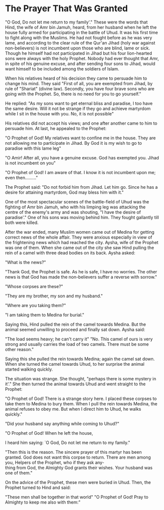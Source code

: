 The Prayer That Was Granted
===========================

"O God, Do not let me return to my family'." These were the words that
Hind, the wife of Amr bin Jamuh, heard, from her husband when he left
the house fully armed for participating in the battle of Uhud. It was
his first time to fight along with the Muslims. He had not fought before
as he was very lame, and according to the clear rule of the Qur'an Jihad
(holy war against non-believers) is not incumbent upon those who are
blind, lame or sick. Though he himself had not participated in Jihad but
his four lion-hearted sons were always with the holy Prophet. Nobody had
ever thought that Amr, in spite of his genuine excuse, and after sending
four sons to Jihad, would want himself to be included among the soldiers
of Islam.

When his relatives heard of his decision they came to persuade him to
change his mind. They said "First of all, you are exempted from Jihad,
by rule of "Shariat" (divine law). Secondly, you have four brave sons
who are going with the Prophet. So, there is no need for you to go
yourself."

He replied: "As my sons want to get eternal bliss and paradise, I too
have the same desire. Will it not be strange if they go and achieve
martyrdom while I sit in the house with you. No, it is not possible"

His relatives did not accept his views; and one after another came to
him to persuade him. At last, he appealed to the Prophet:

"O Prophet of God! My relatives want to confine me in the house. They
are not allowing me to participate in Jihad. By God it is my wish to go
to paradise with this lame leg"

"O Amir! After all, you have a genuine excuse. God has exempted you.
Jihad is not incumbent on you"

"O Prophet of God! I am aware of that. I know it is not incumbent upon
me; even then........."

The Prophet said: "Do not forbid him from Jihad. Let him go. Since he
has a desire for attaining martyrdom, God may bless him with it."

One of the most spectacular scenes of the battle-field of Uhud was the
fighting of Amr bin Jamuh, who with his limping leg was attacking the
centre of the enemy's army and was shouting, "I have the desire of
paradise'." One of his sons was moving behind him. They fought gallantly
till both were killed.

After the war ended, many Muslim women came out of Medina for getting
correct news of the whole affair. They were anxious especially in view
of the frightening news which had reached the city. Aysha, wife of the
Prophet was one of them. When she came out of the city she saw Hind
pulling the rein of a camel with three dead bodies on its back. Aysha
asked:

"What is the news?"

"Thank God, the Prophet is safe. As he is safe, I have no worries. The
other news is that God has made the non-believers suffer a reverse with
sorrow."

"Whose corpses are these?"

"They are my brother, my son and my husband."

"Where are you taking them?"

"I am taking them to Medina for burial."

Saying this, Hind pulled the rein of the camel towards Medina. But the
animal seemed unwilling to proceed and finally sat down. Aysha said:

"The load seems heavy; he can't carry it" "No. This camel of ours is
very strong and usually carries the load of two camels. There must be
some other reason."

Saying this she pulled the rein towards Medina; again the camel sat
down. When she turned the camel towards Uhud, to her surprise the animal
started walking quickly.

The situation was strange. She thought, "perhaps there is some mystery
in it'." She then turned the animal towards Uhud and went straight to
the Prophet:

"O Prophet of God! There is a strange story here. I placed these corpses
to take them to Medina to bury them. When I pull the rein towards
Medina, the animal refuses to obey me. But when I direct him to Uhud, he
walks quickly."

"Did your husband say anything while coming to Uhud?"

"O Prophet of God! When he left the house,

I heard him saying: \`O God, Do not let me return to my family."

"Then this is the reason. The sincere prayer of this martyr has been
granted. God does not want this corpse to return. There are men among
you, Helpers of the Prophet, who if they ask any-  
 thing from God, the Almighty God grants their wishes. Your husband was
one of them."

On the advice of the Prophet, these men were buried in Uhud. Then, the
Prophet turned to Hind and said:

"These men shall be together in that world" "O Prophet of God! Pray to
Almighty to keep me also with them:"


